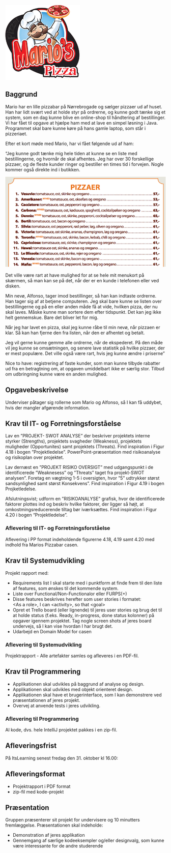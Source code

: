 ![Logo](marios-pizzabar-logo.png)

## Baggrund

Mario har en lille pizzabar på Nørrebrogade og sælger pizzaer ud af huset. Han har lidt svært ved at holde styr på ordrerne, og kunne godt tænke sig et system, som en dag kunne blive en online-shop til håndtering af bestillinger. Vi har fået til opgave at hjælpe ham med at lave en simpel løsning i Java. Programmet skal bare kunne køre på hans gamle laptop, som står i pizzeriaet.

Efter et kort møde med Mario, har vi fået følgende ud af ham:

“Jeg kunne godt tænke mig hele tiden at kunne se en liste med bestillingerne, og hvornår de skal afhentes. Jeg har over 30 forskellige pizzaer, og de fleste kunder ringer og bestiller en times tid i forvejen. Nogle kommer også direkte ind i butikken.

![Menu](marios-pizzabar-menu.png)

Det ville være rart at have mulighed for at se hele mit menukort på skærmen, så man kan se på det, når der er en kunde i telefonen eller ved disken.

Min nevø, Alfonso, tager imod bestillinger, så han kan indtaste ordrerne. Han tager sig af at betjene computeren. Jeg skal bare kunne se listen over bestillingerne og på en eller anden måde få at vide, hvilken pizza, der nu skal laves. Måske kunne man sortere dem efter tidspunkt. Det kan jeg ikke helt gennemskue. Bare det bliver let for mig.

Når jeg har lavet en pizza, skal jeg kunne råbe til min nevø, når pizzaen er klar. Så kan han fjerne den fra listen, når den er afhentet og betalt.

Jeg vil gerne kunne gemme alle ordrerne, når de ekspederet. På den måde vil jeg kunne se omsætningen, og senere lave statistik på hvilke pizzaer, der er mest populære. Det ville også være rart, hvis jeg kunne ændre i priserne”

Nice to have: registrering af faste kunder, som man kunne tilbyde rabatter ud fra en betragtning om, at opgaven umiddelbart ikke er særlig stor. Tilbud om udbringning kunne være en anden mulighed.

## Opgavebeskrivelse

Underviser påtager sig rollerne som Mario og Alfonso, så I kan få uddybet, hvis der mangler afgørende information.

## Krav til IT- og Forretningsforståelse
Lav en ”PROJEKT- SWOT ANALYSE” der beskriver projektets interne styrker (Strengths), projektets svagheder (Weakness), projektets muligheder (Opportunites) samt projektets (Threats). Find inspiration i Figur 4.18 i bogen ”Projektledelse”.  PowerPoint-præsentation med risikoanalyse og risikoplan over projektet.

Lav dernæst en ”PROJEKT RISIKO OVERSIGT” med udgangspunkt i de identificerede ”Weaknesess” og ”Threats” taget fra projekt-SWOT analysen”.  Foretag en vægtning 1-5 i oversigten, hvor ”5” udtrykker størst sandsynlighed samt størst Konsekvens”.
Find inspiration i Figur 4.19 i bogen Projketledelse.

Afslutningsvist; udform en ”RISIKOANALYSE” grafisk, hvor de identificerede faktorer plottes ind og beskriv hvilke faktorer, der ligger så højt, at omkostmingsreducerende tiltag bør iværksættes.
Find inspiration i Figur 4.20 i bogen “Projektledelse”.

### Aflevering til IT- og Forretningsforståelse
Aflevering i PP format indeholdende figurerne 4.18, 4.19 samt 4.20 med indhold fra Marios Pizzabar casen.

## Krav til Systemudvikling
Projekt rapport med:
- Requirements list
  I skal starte med i punktform at finde frem til den liste af features, som ønskes til det kommende system.   
- Liste over Functional/Non-Functionalor eller FURPS(+)  
- Disse features beskrives herefter som user stories i formatet:  
  &lt;As a role&gt;, I can &lt;activity&gt;, so that &lt;goal&gt;
- Opret et Trello board (eller lignende) til jeres user stories og brug det til at holde status (f.eks. Ready,   in-progress, done status kolonner) på opgaver igennem projektet. Tag nogle screen shots af jeres board undervejs, så I kan vise hvordan I har brugt det.
- Udarbejd en Domain Model for casen 

### Aflevering til Systemudvikling
Projektrapport - Alle artefakter samles og afleveres i en PDF-fil.

## Krav til Programmering
- Applikationen skal udvikles på baggrund af analyse og design.
- Applikationen skal udvikles med objekt orienteret design. 
- Applikationen skal have et brugerinterface, som I kan demonstrere ved præsentationen af jeres projekt.
- Overvej at anvende tests i jeres udvikling.

### Aflevering til Programmering
Al kode, dvs. hele IntelliJ projektet pakkes i en zip-fil.

## Afleveringsfrist
På ItsLearning senest fredag den 31. oktober kl 16.00:

## Afleveringsformat
- Projektrapport i PDF format
- zip-fil med kode-projekt

## Præsentation
Gruppen præsenterer sit projekt for undervisere og 10 minutters fremlæggelse. Præsentationen skal indeholde:
- Demonstration af jeres applikation
- Gennemgang af særlige kodeeksempler og/eller designvalg, som kunne være interessante for de andre studerende